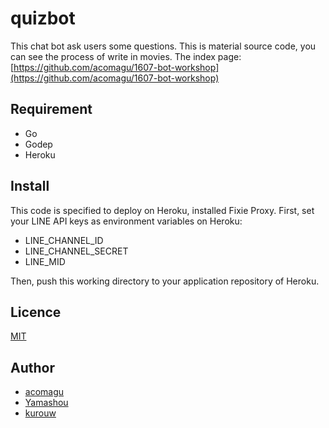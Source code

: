 quizbot
====

This chat bot ask users some questions. This is material source code, you can see the process of write in movies. The index page:
[https://github.com/acomagu/1607-bot-workshop](https://github.com/acomagu/1607-bot-workshop)

## Requirement
- Go
- Godep
- Heroku

## Install
This code is specified to deploy on Heroku, installed Fixie Proxy.
First, set your LINE API keys as environment variables on Heroku:

- LINE_CHANNEL_ID
- LINE_CHANNEL_SECRET
- LINE_MID

Then, push this working directory to your application repository of Heroku.

## Licence

[MIT](https://github.com/tcnksm/tool/blob/master/LICENCE)

## Author

- [acomagu](https://github.com/acomagu)
- [Yamashou](https://github.com/Yamashou)
- [kurouw](https://github.com/kurouw)
